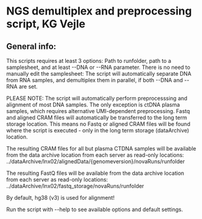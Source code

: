 # NGS demultiplex and preprocessing script, KG Vejle

## General info:
This scripts requires at least 3 options: Path to runfolder, path to a samplesheet, and at least --DNA or --RNA parameter.
There is no need to manually edit the samplesheet: The script will automatically separate DNA from RNA samples, and demultiplex them in parallel, if both --DNA and --RNA are set.

PLEASE NOTE: The script will automatically perform preprocesssing and alignment of most DNA samples. The only exception is ctDNA plasma samples, which requires alternative UMI-dependent preprocessing. Fastq and aligned CRAM files will automatically be transferred to the long term storage location. This means no Fastq or aligned CRAM files will be found where the script is executed - only in the long term storage (dataArchive) location.


The resulting CRAM files for all but plasma CTDNA samples will be available from the data archive location from each server as read-only locations:
../dataArchive/lnx02/alignedData/{genomeversion}/novaRuns/runfolder

The resulting FastQ files will be available from the data archive location from each server as read-only locations:
../dataArchive/lnx02/fastq_storage/novaRuns/runfolder


By default, hg38 (v3) is used for alignment!

Run the script with --help to see available options and default settings.
